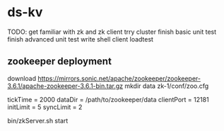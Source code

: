 # ds-kv
TODO:
get familiar with zk and zk client
trry cluster
finish basic
unit test
finish advanced
unit test
write shell client
loadtest


## zookeeper deployment
download
https://mirrors.sonic.net/apache/zookeeper/zookeeper-3.6.1/apache-zookeeper-3.6.1-bin.tar.gz
mkdir data
zk-1/conf/zoo.cfg

tickTime = 2000
dataDir = /path/to/zookeeper/data
clientPort = 12181
initLimit = 5
syncLimit = 2

bin/zkServer.sh start

